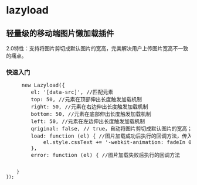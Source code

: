 # lazyload

<h2>轻量级的移动端图片懒加载插件</h2>
2.0特性：支持将图片剪切成默认图片的宽高，完美解决用户上传图片宽高不一致的痛点。

<h3>快速入门</h3>
<pre>
     new Lazyload({
        el: '[data-src]', //匹配元素
        top: 50, //元素在顶部伸出长度触发加载机制
        right: 50, //元素在右边伸出长度触发加载机制
        bottom: 50, //元素在底部伸出长度触发加载机制
        left: 50, //元素在左边伸出长度触发加载机制
        qriginal: false, // true，自动将图片剪切成默认图片的宽高；false显示图片真实宽高
        load: function (el) { //图片加载成功后执行的回调方法，传入一个参数
            el.style.cssText += '-webkit-animation: fadeIn 01s ease 0.2s 1 both;animation: fadeIn 1s ease 0.2s 1 both;';
        },
        error: function (el) { //图片加载失败后执行的回调方法

        }
    });
</pre>
